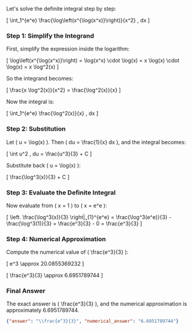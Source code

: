 Let's solve the definite integral step by step:

\[
\int_1^{e^e} \frac{\log\left(x^{\log(x^x)}\right)}{x^2} \, dx
\]

### Step 1: Simplify the Integrand
First, simplify the expression inside the logarithm:

\[
\log\left(x^{\log(x^x)}\right) = \log(x^x) \cdot \log(x) = x \log(x) \cdot \log(x) = x \log^2(x)
\]

So the integrand becomes:

\[
\frac{x \log^2(x)}{x^2} = \frac{\log^2(x)}{x}
\]

Now the integral is:

\[
\int_1^{e^e} \frac{\log^2(x)}{x} \, dx
\]

### Step 2: Substitution
Let \( u = \log(x) \). Then \( du = \frac{1}{x} dx \), and the integral becomes:

\[
\int u^2 \, du = \frac{u^3}{3} + C
\]

Substitute back \( u = \log(x) \):

\[
\frac{\log^3(x)}{3} + C
\]

### Step 3: Evaluate the Definite Integral
Now evaluate from \( x = 1 \) to \( x = e^e \):

\[
\left. \frac{\log^3(x)}{3} \right|_{1}^{e^e} = \frac{\log^3(e^e)}{3} - \frac{\log^3(1)}{3} = \frac{e^3}{3} - 0 = \frac{e^3}{3}
\]

### Step 4: Numerical Approximation
Compute the numerical value of \( \frac{e^3}{3} \):

\[
e^3 \approx 20.0855369232
\]

\[
\frac{e^3}{3} \approx 6.6951789744
\]

### Final Answer
The exact answer is \( \frac{e^3}{3} \), and the numerical approximation is approximately 6.6951789744.

```json
{"answer": "\\frac{e^3}{3}", "numerical_answer": "6.6951789744"}
```